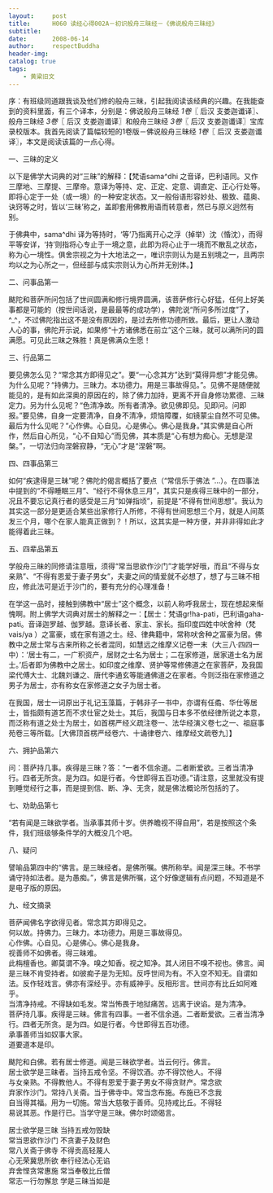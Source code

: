 ```yaml
---
layout:     post
title:      H060 读经心得002A－初识般舟三昧经－《佛说般舟三昧经》
subtitle:   
date:       2008-06-14
author:     respectBuddha
header-img: 
catalog: true
tags:
    - 黄粱旧文
---
```


序：有班级同道跟我谈及他们修的般舟三昧，引起我阅读该经典的兴趣。在我能查到的资料里面，有三个译本，分别是：佛说般舟三昧经 _1卷_〖 后汉 支娄迦谶译〗、般舟三昧经 _3卷_〖 后汉 支娄迦谶译〗和般舟三昧经 _3卷_〖 后汉 支娄迦谶译〗宝库录校版本。我首先阅读了篇幅较短的1卷版－佛说般舟三昧经 _1卷_〖 后汉 支娄迦谶译〗，本文是阅读该篇的一点心得。

一、三昧的定义

以下是佛学大词典的对“三昧”的解释：【梵语sama^dhi 之音译，巴利语同。又作三摩地、三摩提、三摩帝。意译为等持、定、正定、定意、调直定、正心行处等。即将心定于一处（或一境）的一种安定状态。又一般俗语形容妙处、极致、蕴奥、诀窍等之时，皆以‘三昧’称之，盖即套用佛教用语而转意者，然已与原义迥然有别。

于佛典中，sama^dhi 译为等持时，‘等’乃指离开心之浮（掉举）沈（惛沈），而得平等安详，‘持’则指将心专止于一境之意，此即为将心止于一境而不散乱之状态，称为心一境性。俱舍宗视之为十大地法之一，唯识宗则认为是五别境之一，且两宗均以之为心所之一，但经部与成实宗则认为心所并无别体。】

二、问事品第一

颰陀和菩萨所问包括了世间圆满和修行境界圆满，该菩萨修行心好猛，任何上好美事都是可能的（按世间话说，是最最等的成功学），佛陀说“所问多所过度”了，^_^，不过佛陀指出这不是没有原因的，是过去所修功德所致。最后，更让人激动人心的事，佛陀开示说，如果修“十方诸佛悉在前立”这个三昧，就可以满所问的圆满愿。可见此三昧之殊胜！真是佛满众生愿！

三、行品第二

要见佛怎么见？“常念其方即得见之”。要“一心念其方”达到“莫得异想”才能见佛。为什么见呢？“持佛力。三昧力。本功德力。用是三事故得见。”。见佛不是随便就能见的，是有如此深奥的原因在的，除了佛力加持，更离不开自身修功累德、三昧定力。另为什么见呢？“色清净故。所有者清净。欲见佛即见。见即问。问即报。”要见佛，自身一定要清净，自身不清净，烦恼障覆，如镜蒙尘自然不可见佛。最后为什么见呢？“心作佛。心自见。心是佛心。佛心是我身。”其实佛是自心所作，然后自心所见，“心不自知心”而见佛，其本质是“心有想为痴心。无想是涅槃。”，一切法归向涅磐寂静，“无心”才是“涅磐”啊。

四、四事品第三

如何“疾逮得是三昧”呢？佛陀的偈言概括了要点（“常信乐于佛法 ”...）。在四事法中提到的“不得睡眠三月”、“经行不得休息三月”，其实只是疾得三昧中的一部分，况且不要忘记真行者的感受是三月“如弹指顷”，前提是“不得有世间思想”。我认为其实这一部分是更适合某些出家修行人所修，不得有世间思想三个月，就是人间蒸发三个月，哪个在家人能真正做到？！所以，这其实是一种方便，并非非得如此才能得着此三昧。

五、四辈品第五

学般舟三昧的同修请注意哦，须得“常当思欲作沙门”才能学好哦，而且“不得与女亲熟”、“不得有恩爱于妻子男女”，夫妻之间的情爱就不必想了，想了与三昧不相应，修此法可是近于沙门的，要有充分的心理准备！

在学这一品时，接触到佛教中“居士”这个概念，以前人称呼我居士，现在想起来惭愧啊。附上佛学大词典对居士的解释之一：【居士：梵语gr!ha-pati，巴利语gaha-pati。音译迦罗越、伽罗越。意译长者、家主、家长。指印度四姓中吠舍种（梵vais/ya  ）之富豪，或在家有道之士。经、律典籍中，常称吠舍种之富豪为居。佛教中之居士常与古来所称之长者混同，如慧远之维摩义记卷一末（大三八·四四一中）：‘居士有二，一广积资产，居财之士名为居士；二在家修道，居家道士名为居士。’后者即为佛教中之居士。如印度之维摩、贤护等常修佛道之在家菩萨，及我国梁代傅大士、北魏刘谦之、唐代李通玄等能通佛道之在家者。今则泛指在家修道之男子为居士，亦有称女在家修道之女子为居士者。

在我国，居士一词原出于礼记玉藻篇，于韩非子一书中，亦谓有任矞、华仕等居士，皆指颇有道艺而不求仕宦之处士。其后，我国与日本多不依经律所说之本意，而泛称有道之处士为居士，如首楞严经义疏注卷一、法华经演义卷七之一、祖庭事苑卷三等所载。［大佛顶首楞严经卷六、十诵律卷六、维摩经文疏卷九］】

六、拥护品第六

问：菩萨持几事。疾得是三昧？答：“一者不信余道。二者断爱欲。三者当清净行。四者无所贪。是为四。如是行者。今世即得五百功德。”请注意，这里就没有提到睡觉经行之事，而是提到信、断、净、无贪，就是佛法概论所包括的了。

七、劝助品第七

“若有闻是三昧欲学者。当承事其师十岁。供养瞻视不得自用”，若是按照这个条件，我们班级够条件学的大概没几个吧。

八、疑问

譬喻品第四中的“佛言。是三昧经者。是佛所嘱。佛所称举。闻是深三昧。不书学诵守持如法者。是为愚痴。”，佛言是佛所嘱，这个好像逻辑有点问题，不知道是不是电子版的原因。

九、经文摘录

菩萨闻佛名字欲得见者。常念其方即得见之。  
何以故。持佛力。三昧力。本功德力。用是三事故得见。  
心作佛。心自见。心是佛心。佛心是我身。  
视善师不如佛者。得三昧难。  
此栴檀香也。卿莫谓不净。嗅之知香。视之知净。其人闭目不嗅不视也。佛言。闻是三昧不肯受持者。如彼痴子是为无知。反呼世间为有。不入空不知无。自谓如法。反作轻戏言。佛亦有深经乎。亦有威神乎。反相形言。世间亦有比丘如阿难乎。  
当清净持戒。不得缺如毛发。常当怖畏于地狱痛苦。远离于谀谄。是为清净。  
菩萨持几事。疾得是三昧。佛言有四事。一者不信余道。二者断爱欲。三者当清净行。四者无所贪。是为四。如是行者。今世即得五百功德。  
承事善师当如奴事大家。  
道要道本是印。

颰陀和白佛。若有居士修道。闻是三昧欲学者。当云何行。佛言。  
居士欲学是三昧者。当持五戒令坚。不得饮酒。亦不得饮他人。不得  
与女亲熟。不得教他人。不得有恩爱于妻子男女不得贪财产。常念欲  
弃家作沙门。常持八关斋。当于佛寺中。常当念布施。布施已不念我  
自当得其福。用为一切施。常当大慈敬于善师。见持戒比丘。不得轻  
易说其恶。作是行已。当学守是三昧。佛尔时颂偈言。 
 
居士欲学是三昧    当持五戒勿毁缺  
常当思欲作沙门    不贪妻子及财色  
常八关斋于佛寺    不得贡高轻蔑人  
心无荣冀思所欲    奉行经法心无谄  
弃舍悭贪常惠施    常当奉敬比丘僧  
常志一行勿懈怠    学是三昧当如是  



